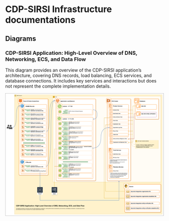# CDP-SIRSI Infrastructure documentations

## Diagrams

### CDP-SIRSI Application: High-Level Overview of DNS, Networking, ECS, and Data Flow

This diagram provides an overview of the CDP-SIRSI application’s architecture, covering DNS records, load balancing, ECS services, and database connections. It includes key services and interactions but does not represent the complete implementation details.

![bootstrap-start.png](./diagrams/CDP-SIRSI-HLO-DNS-NET-ECS-DATA.png)